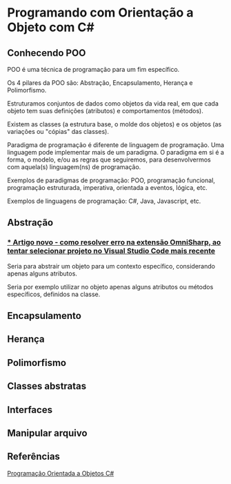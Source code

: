 # Programando com Orientação a Objeto com C#

## Conhecendo POO

POO é uma técnica de programação para um fim específico.

Os 4 pilares da POO são: Abstração, Encapsulamento, Herança e Polimorfismo.

Estruturamos conjuntos de dados como objetos da vida real, em que cada objeto tem suas definições (atributos) e comportamentos (métodos).

Existem as classes (a estrutura base, o molde dos objetos) e os objetos (as variações ou "cópias" das classes).

Paradigma de programação é diferente de linguagem de programação. Uma linguagem pode implementar mais de um paradigma. O paradigma em si é a forma, o modelo, e/ou as regras que seguiremos, para desenvolvermos com aquela(s) linguagem(ns) de programação.

Exemplos de paradigmas de programação: POO, programação funcional, programação estruturada, imperativa, orientada a eventos, lógica, etc.

Exemplos de linguagens de programação: C#, Java, Javascript, etc.

## Abstração

### [* Artigo novo - como resolver erro na extensão OmniSharp, ao tentar selecionar projeto no Visual Studio Code mais recente](Programando%20com%20Orientação%20a%20Objetos%20com%20C%23/Fix%20para%20extensão%20OmniSharp/README.md)

Seria para abstrair um objeto para um contexto específico, considerando apenas alguns atributos.

Seria por exemplo utilizar no objeto apenas alguns atributos ou métodos específicos, definidos na classe. 

## Encapsulamento

## Herança

## Polimorfismo

## Classes abstratas

## Interfaces

## Manipular arquivo

## Referências

[Programação Orientada a Objetos C#](https://docs.microsoft.com/pt-br/dotnet/csharp/fundamentals/tutorials/oop)

